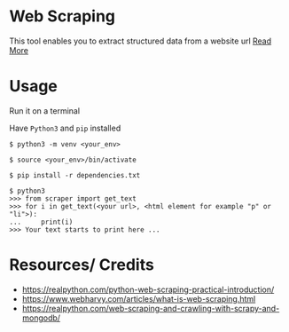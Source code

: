 # Web Scraping
This tool enables you to extract structured data from a website url [Read More](https://www.webharvy.com/articles/what-is-web-scraping.html)

###

# Usage
Run it on a terminal

Have `Python3` and `pip` installed

```shell
$ python3 -m venv <your_env>

$ source <your_env>/bin/activate

$ pip install -r dependencies.txt

$ python3
>>> from scraper import get_text
>>> for i in get_text(<your url>, <html element for example "p" or "li">):
...     print(i)
>>> Your text starts to print here ...
```

# Resources/ Credits
- https://realpython.com/python-web-scraping-practical-introduction/
- https://www.webharvy.com/articles/what-is-web-scraping.html
- https://realpython.com/web-scraping-and-crawling-with-scrapy-and-mongodb/


